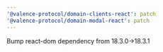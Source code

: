 ```yaml
---
'@valence-protocol/domain-clients-react': patch
'@valence-protocol/domain-modal-react': patch
---
```


Bump react-dom dependency from 18.3.0->18.3.1
